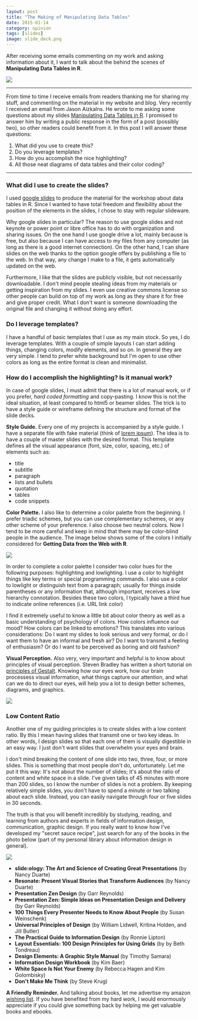 ```yaml
---
layout: post
title: "The Making of Manipulating Data Tables"
date: 2015-01-14
category: opinion
tags: [slides]
image: slide_deck.png
---
```


After receiving some emails commenting on my work and asking information about it, 
I want to talk about the behind the scenes of **Manipulating Data Tables in R**.

<!--more-->

![](/images/blog/slide_deck.png)

<hr/>


From time to time I receive emails from readers thanking me for sharing my stuff, and 
commenting on the material in my website and blog. Very recently I received an 
email from Jason Aizkalns. He wrote to me asking 
some questions about my slides [Manipulating Data Tables in R](http://gastonsanchez.com/teaching/). 
I promised to answer him by writing a public response in the form of a post 
(possibly two), so other readers could benefit from it. In this post I will 
answer these questions:

1. What did you use to create this?
2. Do you leverage templates?
3. How do you accomplish the nice highlighting? 
4. All those neat diagrams of data tables and their color coding?

<hr/>


### What did I use to create the slides?

I used [google slides](http://www.google.com/slides/about/) to produce the material 
for the workshop about data tables in R. Since I wanted to have total freedom and 
flexibility about the position of the elements in the slides, I chose to stay 
with regular slideware. 

Why google slides in particular? The reason to use 
google slides and not keynote or power point or libre office has to do with organization and 
sharing issues. On the one hand I use google drive a lot, mainly because is free, 
but also because I can have access to my files from any computer (as long as 
there is a good internet connection). On the other hand, I can share slides 
on the web thanks to the option google offers by publishing a file to the web. In 
that way, any change I make to a file, it gets automatically updated on the web. 

Furthermore, I like that the slides are publicly visible, but not necessarily 
downloadable. I don't mind people stealing ideas from my materials or getting 
inspiration from my slides. I even use creative commons license so other people 
can build on top of my work as long as they share it for free and give proper credit. 
What I don't want is someone downloading the original file and changing it 
without doing any effort.


### Do I leverage templates?

I have a handful of basic templates that I use as my main stock. So yes, I do 
leverage templates. With a couple of simple layouts I can start adding things, 
changing colors, modify elements, and so on. In general they are very simple. 
I tend to prefer white background 
but I'm open to use other colors as long as the entire format is clean and minimalist.


### How do I accomplish the highlighting? Is it manual work?

In case of google slides, I must admit that there is a lot of manual work, or 
if you prefer, *hard coded formatting* and copy-pasting. I know this is not the 
ideal situation, at least compared to html5 or beamer slides. The trick is to 
have a style guide or wireframe defining the structure and format of the slide decks. 

**Style Guide.** Every one of my projects is accompanied by a style guide. I have a separate file with 
fake material (think of [lorem ipsum](http://en.wikipedia.org/wiki/Lorem_ipsum)). 
The idea is to have a couple of master slides with the desired format. This template 
defines all the visual appearance (font, size, color, spacing, etc.) of elements such as:

- title
- subtitle
- paragraph
- lists and bullets
- quotation
- tables
- code snippets

**Color Palette.** I also like to determine a color palette from the beginning. 
I prefer triadic schemes, 
but you can use complementary schemes, or any other scheme of your preference. 
I also choose two neutral colors. Now I tend to be more careful and keep in mind 
that there may be color-blind people in the audience. The image below shows some 
of the colors I initially considered for **Getting Data from the Web with R**.

![](/images/blog/slide_palette.png)

In order to complete a color palette I consider two color hues for the following 
purposes: highlighting and lowlighting. I use a color to highlight things like 
key terms or special programming commands. I also use a color to lowlight or 
distinguish text from a paragraph; usually for things inside parentheses or any 
information that, although important, receives a low hierarchy connotation. Besides 
these two colors, I typically have a third hue to indicate online references 
(i.e. URL link color) 

I find it extremely useful to know a little bit about color theory as well as a basic understanding 
of psychology of colors. How colors influence our mood? How colors can be linked to emotions? 
This translates into various considerations: Do I want my slides to look serious 
and very formal, or do I want them to have an informal and fresh air?
Do I want to transmit a feeling of enthusiasm? Or do I want to be perceived as 
boring and old fashion?

**Visual Perception.** Also very, very important and helpful is to know about 
principles of visual perception. Steven Bradley has written a short tutorial on 
[principles of Gestalt](http://www.smashingmagazine.com/2014/03/28/design-principles-visual-perception-and-the-principles-of-gestalt/). Knowing how our eyes work, how our brain processess visual information, 
what things capture our attention, and what can we do to direct our eyes, will help you 
a lot to design better schemes, diagrams, and graphics. 

![](/images/blog/neat_highlight.png)



### Low Content Ratio

Another one of my guiding principles is to create slides with a low content ratio. 
By this I mean having slides that transmit one or two key ideas. In other words, 
I design slides so that each one of them is visually digestible in an easy way. 
I just don't want slides that overwhelm your eyes and brain. 

I don't mind breaking the content of one slide into two, three, four, or more slides. 
This is something that most people don't do, unfortunately. Let me put it this way: 
It's not about the number of slides; it's about the ratio of content and white space in a slide. 
I've given talks of 45 minutes with more than 200 slides, so I know the number of 
slides is not a problem. By keeping relatively simple slides, you don't have to 
spend a minute or two talking about each slide. Instead, you can easily navigate 
through four or five slides in 30 seconds. 

The truth is that you will benefit incredibly by studying, reading, and learning 
from authors and experts in fields of information design, communication, graphic 
design. If you really want to know how I've developed my "secret sauce recipe", 
just search for any of the books in the photo below (part of my personal library about 
information design in general). 

![](/images/blog/design_books.jpg)


- **slide:ology: The Art and Science of Creating Great Presentations** (by Nancy Duarte)
- **Resonate: Present Visual Stories that Transform Audiences** (by Nancy Duarte)
- **Presentation Zen Design** (by Garr Reynolds)
- **Presentation Zen: Simple Ideas on Presentation Design and Delivery** (by Garr Reynolds)
- **100 Things Every Presenter Needs to Know About People** (by Susan Weinschenk)
- **Universal Principles of Design** (by William Lidwell, Kritina Holden, and Jill Butler)
- **The Practical Guide to Information Design** (by Ronnie Lipton)
- **Layout Essentials: 100 Design Principles for Using Grids** (by by Beth Tondreau)
- **Design Elements: A Graphic Style Manual** (by Timothy Samara)
- **Information Design Workbook** (by Kim Baer)
- **White Space Is Not Your Enemy** (by Rebecca Hagen and Kim Golombisky)
- **Don't Make Me Think** (by Steve Krug)

**A Friendly Reminder.** And talking about books, let me advertise my amazon [wishing list](http://amzn.com/w/A8P707HJ94QI). 
If you have benefited from my hard work, I would enormously appreciate if you could 
give something back by helping me get valuable books and ebooks.